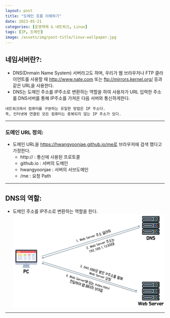 ```yaml
---
layout: post
title: "도메인 흐름 이해하기"
date: 2023-05-21
categories: [운영체제 & 네트워크, Linux]
tags: [IP, 도메인]
image: /assets/img/post-title/linux-wallpaper.jpg
---
```


## 네임서버란?:
- DNS(Dnmain Name System) 서버라고도 하며, 우리가 웹 브라우저나 FTP 클라이언트를 사용할 때 http://www.nate.com 또는 ftp://mirrors.kernel.org/ 등과 같은 URL을 사용한다.
- DNS는 도메인 주소를 IP주소로 변환하는 역할을 하여 사용자가 URL 입력한 주소를 DNS서버를 통해 IP주소를 가져온 다음 서버와 통신하게한다.

```
네트워크에서 컴퓨터를 구분하는 유일한 방법은 IP 주소다. 
즉, 인터넷에 연결된 모든 컴퓨터는 중복되지 않는 IP 주소가 있다.
```

* * *

### 도메인 URL 정의:
- 도메인 URL을 https://hwangyoonjae.github.io/me로 브라우저에 검색 했다고 가정한다.
  - http:// : 통신에 사용된 프로토콜
  - github.io : 서버의 도메인
  - hwangyoonjae : 서버의 서브도메인
  - /me : 요청 Path

* * *

## DNS의 역할:
- 도메인 주소를 IP주소로 변환하는 역할을 한다.
[![도메인 주소 IP 획득 과정](/assets/img/post/Linux/%EB%8F%84%EB%A9%94%EC%9D%B8%20%EC%A3%BC%EC%86%8C%20IP%20%ED%9A%8D%EB%93%9D%20%EA%B3%BC%EC%A0%95.PNG)](/assets/img/post/Linux/%EB%8F%84%EB%A9%94%EC%9D%B8%20%EC%A3%BC%EC%86%8C%20IP%20%ED%9A%8D%EB%93%9D%20%EA%B3%BC%EC%A0%95.PNG)

* * *